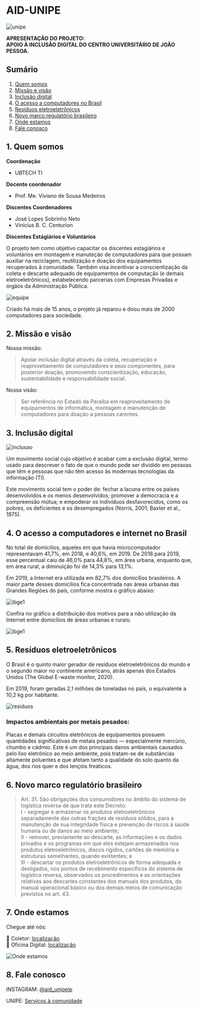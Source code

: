 # AID-UNIPE

![unipe](/unipe2.png)


**APRESENTAÇÃO DO PROJETO:<br>APOIO À INCLUSÃO DIGITAL DO CENTRO UNIVERSITÁRIO DE JOÃO PESSOA.**

## Sumário

1. [Quem somos](#1-quem-somos)
2. [Missão e visão](#2-missão-e-visão)
3. [Inclusão digital](#3-inclusão-digital)
4. [O acesso a computadores no Brasil](#4-o-acesso-a-computadores-e-internet-no-brasil)
5. [Resíduos eletroeletrônicos](#5-resíduos-eletroeletrônicos)
6. [Novo marco regulatório brasileiro](#6-novo-marco-regulatório-brasileiro)
7. [Onde estamos](#7-onde-estamos)
8. [Fale conosco](#8-fale-conosco)

## 1. Quem somos

**Coordenação**
* UBTECH TI

**Docente coordenador**

* Prof. Me. Viviano de Sousa Medeiros

**Discentes Coordenadores**

* José Lopes Sobrinho Neto
* Vinícius B. C. Centurion

**Discentes Estágiários e Voluntários**

O projeto tem como objetivo capacitar os discentes estagiários e voluntários em montagem e manuteção de computadores para que possam auxiliar na reciclagem, reutilização e doação dos equipamentos recuperados à comunidade. Também visa incentivar a conscientização da coleta e descarte adequado de equipamentos de computação (e demais eletroeletrônicos), estabelecendo parcerias com Empresas Privadas e órgãos da Administração Pública.

![equipe](equipe.png)

Criado há mais de 15 anos, o projeto já reparou e doou mais de 2000 computadores para sociedade.

## 2. Missão e visão

Nossa missão:

> Apoiar inclusão digital através da coleta, recuperação e reaproveitamento  de computadores e seus componentes, para posterior doação, promovendo conscientização, educação, sustentabilidade e responsabilidade social.

Nossa visão:

> Ser referência no Estado da Paraíba em reaproveitamento de equipamentos de informática, montagem e manutenção de computadores para doação a pessoas carentes.

## 3. Inclusão digital

![inclusao](https://apadep.org.br/wp-content/uploads/2020/06/WhatsApp-Image-2020-06-09-at-15.51.27.jpeg)

Um movimento social cujo objetivo é acabar com a exclusão digital, termo usado para descrever o fato de que o mundo pode ser dividido em pessoas que têm e pessoas que não têm acesso às modernas tecnologias da informação (TI).

Este movimento social tem o poder de: fechar a lacuna entre os países desenvolvidos e os menos desenvolvidos; promover a democracia e a compreensão mútua; e empoderar os indivíduos desfavorecidos, como os pobres, os deficientes e os desempregados (Norris, 2001; Baxter et al., 1975).

## 4. O acesso a computadores e internet no Brasil

No total de domicílios, aqueles em que havia microcomputador representavam 41,7%, em 2018, e 40,6%, em 2019. De 2018 para 2019, esse percentual caiu de 46,0% para 44,8%, em área urbana, enquanto que, em área rural, a diminuição foi de 14,3% para 13,1%.

Em 2019, a Internet era utilizada em 82,7% dos domicílios brasileiros. A maior parte desses domicílios fica concentrada nas áreas urbanas das Grandes Regiões do país, conforme mostra o gráfico abaixo:

![ibge1](tic_atualizacao_internet_jovens_001.jpg)

Confira no gráfico a distribuição dos motivos para a não utilização da Internet entre domicílios de áreas urbanas e rurais:

![ibge1](tic_atualizacao_internet_jovens_002.jpg)

## 5. Resíduos eletroeletrônicos

O Brasil é o quinto maior gerador de resíduos eletroeletrônicos do mundo e o segundo maior no continente americano, atrás apenas dos Estados Unidos (The Global E-waste monitor, 2020).

Em 2019, foram geradas 2,1 milhões de toneladas no país, o equivalente a 10,2 kg por habitante.

![residuos](https://exame.com/wp-content/uploads/2018/02/e-waste.jpg)

### Impactos ambientais por metais pesados:

Placas e demais circuitos eletrônicos de equipamentos possuem quantidades significativas de metais pesados — especialmente mercúrio, chumbo e cádmio. Este é um dos principais danos ambientais causados pelo lixo eletrônico ao meio ambiente, pois tratam-se de substâncias altamente poluentes e que afetam tanto a qualidade do solo quanto da água, dos rios quer e dos lençóis freáticos.

## 6. Novo marco regulatório brasileiro

> Art. 31. São obrigações dos consumidores no âmbito do sistema de logística reversa de que trata este Decreto:<br>
> I - segregar e armazenar os produtos eletroeletrônicos separadamente das outras frações de resíduos sólidos, para a manutenção de sua integridade física e prevenção de riscos à saúde humana ou de danos ao meio ambiente;<br>
> II - remover, previamente ao descarte, as informações e os dados privados e os programas em que eles estejam armazenados nos produtos eletroeletrônicos, discos rígidos, cartões de memória e estruturas semelhantes, quando existentes; e <br>
> III - descartar os produtos eletroeletrônicos de forma adequada e desligados, nos pontos de recebimento específicos do sistema de logística reversa, observados os procedimentos e as orientações relativas aos descartes constantes dos manuais dos produtos, do manual operacional básico ou dos demais meios de comunicação previstos no art. 43.

## 7. Onde estamos

Chegue até nós:

:pushpin: Coletor: [localização](https://goo.gl/maps/NYeDFqc5wgb9vMBy5)<br>
:pushpin: Oficina Digital: [localização](https://goo.gl/maps/PdgqyFuJV7rjLacV6)

![Onde estamos](/onde_estamos.png)

## 8. Fale conosco

INSTAGRAM: [@aid_unipejp](https://www.instagram.com/aid_unipejp)

UNIPE: [Serviços à comunidade](https://www.unipe.edu.br/servicos-a-comunidade/)
